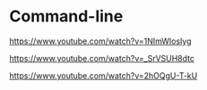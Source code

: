 # Command-line


https://www.youtube.com/watch?v=1NImWlosIyg



https://www.youtube.com/watch?v=_SrVSUH8dtc



https://www.youtube.com/watch?v=2hOQgU-T-kU
